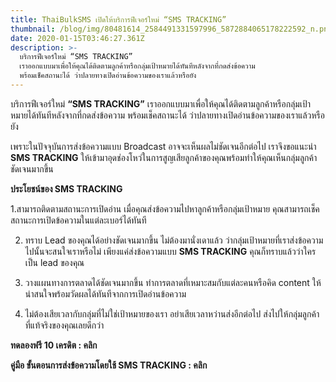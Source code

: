 ```yaml
---
title: ThaiBulkSMS เปิดให้บริการฟีเจอร์ใหม่ “SMS TRACKING”
thumbnail: /blog/img/80481614_2584491331597996_5872884065178222592_n.png
date: 2020-01-15T03:46:27.361Z
description: >-
  บริการฟีเจอร์ใหม่ “SMS TRACKING”
  เราออกแบบมาเพื่อให้คุณได้ติดตามลูกค้าหรือกลุ่มเป้าหมายได้ทันทีหลังจากที่กดส่งข้อความ
  พร้อมเช็คสถานะได้ ว่าปลายทางเปิดอ่านข้อความของเราแล้วหรือยัง
---
```

บริการฟีเจอร์ใหม่ **“SMS TRACKING”** เราออกแบบมาเพื่อให้คุณได้ติดตามลูกค้าหรือกลุ่มเป้าหมายได้ทันทีหลังจากที่กดส่งข้อความ พร้อมเช็คสถานะได้ ว่าปลายทางเปิดอ่านข้อความของเราแล้วหรือยัง

เพราะในปัจจุบันการส่งข้อความแบบ Broadcast อาจจะเห็นผลไม่ชัดเจนอีกต่อไป เราจึงขอแนะนำ **SMS TRACKING** ให้เข้ามาอุดช่องโหว่ในการสูญเสียลูกค้าของคุณพร้อมทำให้คุณเห็นกลุ่มลูกค้าชัดเจนมากขึ้น

**ประโยชน์ของ SMS TRACKING**

1.สามารถติดตามสถานะการเปิดอ่าน เมื่อคุณส่งข้อความไปหาลูกค้าหรือกลุ่มเป้าหมาย คุณสามารถเช็คสถานะการเปิดข้อความในแต่ละเบอร์ได้ทันที

2. ทราบ Lead ของคุณได้อย่างชัดเจนมากขึ้น ไม่ต้องมานั่งเดาแล้ว ว่ากลุ่มเป้าหมายที่เราส่งข้อความไปนั้นจะสนใจเราหรือไม่ เพียงแค่ส่งข้อความแบบ **SMS TRACKING** คุณก็ทราบแล้วว่าใครเป็น lead ของคุณ

3. วางแผนทางการตลาดได้ชัดเจนมากขึ้น ทำการตลาดที่เหมาะสมกับแต่ละคนหรือคิด content ให้น่าสนใจพร้อมวัดผลได้ทันทีจากการเปิดอ่านข้อความ

4. ไม่ต้องเสียเวลากับกลุ่มที่ไม่ใช่เป้าหมายของเรา อย่าเสียเวลาหว่านส่งอีกต่อไป ส่งไปให้กลุ่มลูกค้าที่แท้จริงของคุณเลยดีกว่า





**ทดลองฟรี 10 เครดิต : คลิก**

**คู่มือ ขั้นตอนการส่งข้อความโดยใช้ SMS TRACKING : คลิก**
